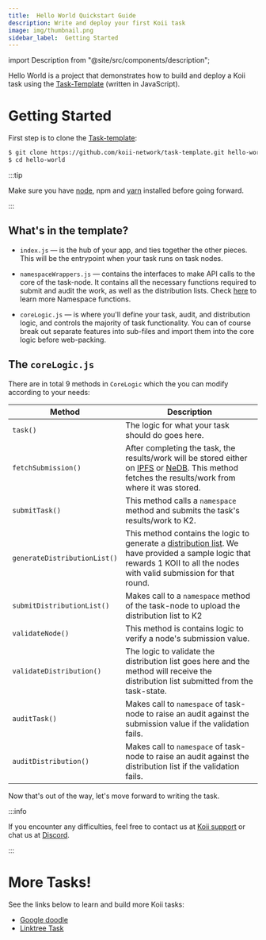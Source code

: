 ```yaml
---
title:  Hello World Quickstart Guide
description: Write and deploy your first Koii task
image: img/thumbnail.png
sidebar_label:  Getting Started
---
```


import Description from "@site/src/components/description";

<Description
  text="Write and deploy your first Koii task."
/>

Hello World is a project that demonstrates how to build and deploy a Koii task using the [Task-Template](https://github.com/koii-network/task-template) (written in JavaScript).

# Getting Started

First step is to clone the [Task-template](https://github.com/koii-network/task-template):

```bash
$ git clone https://github.com/koii-network/task-template.git hello-world
$ cd hello-world
```

:::tip

Make sure you have [node](https://nodejs.org/en/), npm and [yarn](https://classic.yarnpkg.com/lang/en/docs/install/#mac-stable) installed before going forward.

:::
## What's in the template?

- `index.js` — is the hub of your app, and ties together the other pieces. This will be the entrypoint when your task runs on task nodes.

- `namespaceWrappers.js` — contains the interfaces to make API calls to the core of the task-node. It contains all the necessary functions required to submit and audit the work, as well as the distribution lists. Check [here](/develop/write-a-koii-task/task-development-kit-tdk/using-the-task-namespace/) to learn more Namespace functions.

- `coreLogic.js` — is where you'll define your task, audit, and distribution logic, and controls the majority of task functionality. You can of course break out separate features into sub-files and import them into the core logic before web-packing.

## The `coreLogic.js`

There are in total 9 methods in `CoreLogic` which the you can modify according to your needs:

| Method      | Description |
| ----------- | ----------- |
| `task()`      | The logic for what your task should do goes here.     |
| `fetchSubmission()`   | After completing the task, the results/work will be stored either on [IPFS](https://ipfs.tech/) or [NeDB](https://dbdb.io/db/nedb). This method fetches the results/work from where it was stored.        |
| `submitTask()`   | This method calls a `namespace` method and submits the task's results/work to K2.        |
| `generateDistributionList()`   | This method contains the logic to generate a [distribution list](/develop/write-a-koii-task/task-development-guide/k2-task-template/distribution-functions). We have provided a sample logic that rewards 1 KOII to all the nodes with valid submission for that round.|
| `submitDistributionList()`   | Makes call to a `namespace` method of the task-node to upload the distribution list to K2      |
| `validateNode()`   | This method is contains logic to verify a node's submission value.    |
| `validateDistribution()`   | The logic to validate the distribution list goes here and the method will receive the distribution list submitted from the task-state.        |
| `auditTask()`   | Makes call to `namespace` of task-node to raise an audit against the submission value if the validation fails.        |
| `auditDistribution()`   | Makes call to `namespace` of task-node to raise an audit against the distribution list if the validation fails.        |

Now that's out of the way, let's move forward to writing the task.

:::info

If you encounter any difficulties, feel free to contact us at [Koii support](https://share.hsforms.com/1Nmy8p6zWSN2J2skJn5EcOQc20dg) or chat us at [Discord](https://discord.com/invite/koii).

:::

# More Tasks!
See the links below to learn and build more Koii tasks:

- [Google doodle](/develop/task-tutorials/google-doodle-task/)
- [Linktree Task](/develop/task-tutorials/linktree-task/intro)

